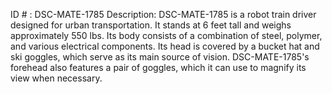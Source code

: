 ID # : DSC-MATE-1785
Description: DSC-MATE-1785 is a robot train driver designed for urban transportation. It stands at 6 feet tall and weighs approximately 550 lbs. Its body consists of a combination of steel, polymer, and various electrical components. Its head is covered by a bucket hat and ski goggles, which serve as its main source of vision. DSC-MATE-1785's forehead also features a pair of goggles, which it can use to magnify its view when necessary.
